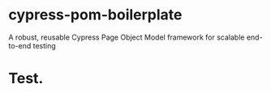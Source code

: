 # cypress-pom-boilerplate
A robust, reusable Cypress Page Object Model framework for scalable end-to-end testing
# Test.
